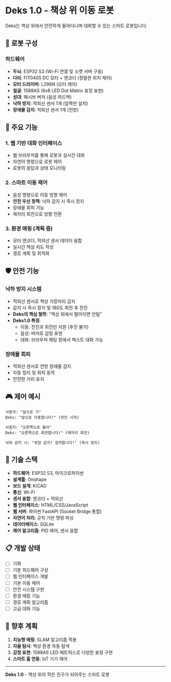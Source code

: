 # Deks 1.0 - 책상 위 이동 로봇

Deks는 책상 위에서 안전하게 돌아다니며 대화할 수 있는 스마트 로봇입니다.

## 🤖 로봇 구성

### 하드웨어
- **두뇌**: ESP32 S3 (Wi-Fi 연결 및 소켓 서버 구동)
- **다리**: FIT0405 DC 모터 + 엔코더 (정밀한 위치 제어)
- **모터 드라이버**: L298N (모터 제어)
- **얼굴**: 1588AS (8x8 LED Dot Matrix 표정 표현)
- **성대**: 패시브 버저 (음성 피드백)
- **낙하 방지**: 적외선 센서 1개 (앞쪽만 설치)
- **장애물 감지**: 적외선 센서 1개 (전방)

## 🎯 주요 기능

### 1. 웹 기반 대화 인터페이스
- 웹 브라우저를 통해 로봇과 실시간 대화
- 자연어 명령으로 로봇 제어
- 로봇의 응답과 상태 모니터링

### 2. 스마트 이동 제어
- 음성 명령으로 이동 방향 제어
- **안전 우선 정책**: 낙하 감지 시 즉시 정지
- 장애물 회피 기능
- 제자리 회전으로 방향 전환

### 3. 환경 매핑 (계획 중)
- 모터 엔코더, 적외선 센서 데이터 융합
- 실시간 책상 지도 작성
- 경로 계획 및 최적화

## 🛡️ 안전 기능

### 낙하 방지 시스템
- 적외선 센서로 책상 가장자리 감지
- 감지 시 즉시 정지 및 180도 회전 후 전진
- **Deks의 핵심 철학**: "책상 위에서 떨어지면 안됨"
- **Deks1.0 특징**:
  - 이동: 전진과 회전만 지원 (후진 불가)
  - 음성: 버저로 감정 표현
  - 대화: 브라우저 채팅 창에서 텍스트 대화 가능

### 장애물 회피
- 적외선 센서로 전방 장애물 감지
- 자동 정지 및 회피 동작
- 안전한 거리 유지

## 🎮 제어 예시

```
사용자: "앞으로 가"
Deks: "앞으로 이동합니다!" (전진 시작)

사용자: "오른쪽으로 돌아"
Deks: "오른쪽으로 회전합니다!" (제자리 회전)

낙하 감지 시: "위험 감지! 정지합니다!" (즉시 정지)
```

## 🔧 기술 스택

- **하드웨어**: ESP32 S3, 마이크로파이썬
- **설계툴**: Onshape
- **보드 설계**: KiCAD
- **통신**: Wi-Fi
- **센서 융합**: 엔코더 + 적외선
- **웹 인터페이스**: HTML/CSS/JavaScript
- **웹 서버**: 파이썬 FastAPI (Socket Bridge 통합)
- **자연어 처리**: 규칙 기반 명령 파싱
- **데이터베이스**: SQLite
- **제어 알고리즘**: PID 제어, 센서 융합

## 📋 개발 상태

- [ ] 기획
- [ ] 기본 하드웨어 구성
- [ ] 웹 인터페이스 개발
- [ ] 기본 이동 제어
- [ ] 안전 시스템 구현
- [ ] 환경 매핑 기능
- [ ] 경로 계획 알고리즘
- [ ] 고급 대화 기능

## 🚀 향후 계획

1. **지능형 매핑**: SLAM 알고리즘 적용
2. **자율 탐사**: 책상 환경 자동 탐색
3. **감정 표현**: 1588AS LED 매트릭스로 다양한 표정 구현
4. **스마트 홈 연동**: IoT 기기 제어

---

**Deks 1.0** - 책상 위의 작은 친구가 되어주는 스마트 로봇
